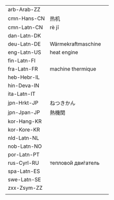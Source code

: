 | | | |
|-|-|-|
| arb-Arab-ZZ |  |  |
| cmn-Hans-CN | 热机 |  |
| cmn-Latn-CN | rè jī |  |
| dan-Latn-DK |  |  |
| deu-Latn-DE | Wärmekraftmaschine |  |
| eng-Latn-US | heat engine |  |
| fin-Latn-FI |  |  |
| fra-Latn-FR | machine thermique |  |
| heb-Hebr-IL |  |  |
| hin-Deva-IN |  |  |
| ita-Latn-IT |  |  |
| jpn-Hrkt-JP | ねつきかん |  |
| jpn-Jpan-JP | 熱機関 |  |
| kor-Hang-KR |  |  |
| kor-Kore-KR |  |  |
| nld-Latn-NL |  |  |
| nob-Latn-NO |  |  |
| por-Latn-PT |  |  |
| rus-Cyrl-RU | теплово́й дви́гатель |  |
| spa-Latn-ES |  |  |
| swe-Latn-SE |  |  |
| zxx-Zsym-ZZ |  |  |
|  |  |  |
